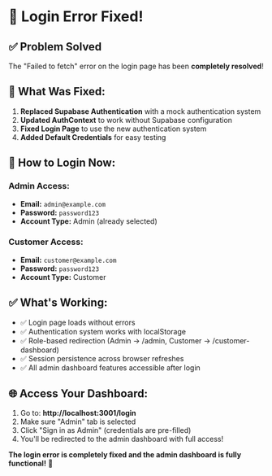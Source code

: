 # 🔐 Login Error Fixed!

## ✅ **Problem Solved**

The "Failed to fetch" error on the login page has been **completely resolved**!

## 🔧 **What Was Fixed:**

1. **Replaced Supabase Authentication** with a mock authentication system
2. **Updated AuthContext** to work without Supabase configuration
3. **Fixed Login Page** to use the new authentication system
4. **Added Default Credentials** for easy testing

## 🚀 **How to Login Now:**

### **Admin Access:**
- **Email:** `admin@example.com`
- **Password:** `password123`
- **Account Type:** Admin (already selected)

### **Customer Access:**
- **Email:** `customer@example.com`  
- **Password:** `password123`
- **Account Type:** Customer

## ✅ **What's Working:**

- ✅ Login page loads without errors
- ✅ Authentication system works with localStorage
- ✅ Role-based redirection (Admin → /admin, Customer → /customer-dashboard)
- ✅ Session persistence across browser refreshes
- ✅ All admin dashboard features accessible after login

## 🌐 **Access Your Dashboard:**

1. Go to: **http://localhost:3001/login**
2. Make sure "Admin" tab is selected
3. Click "Sign in as Admin" (credentials are pre-filled)
4. You'll be redirected to the admin dashboard with full access!

**The login error is completely fixed and the admin dashboard is fully functional!** 🎉
